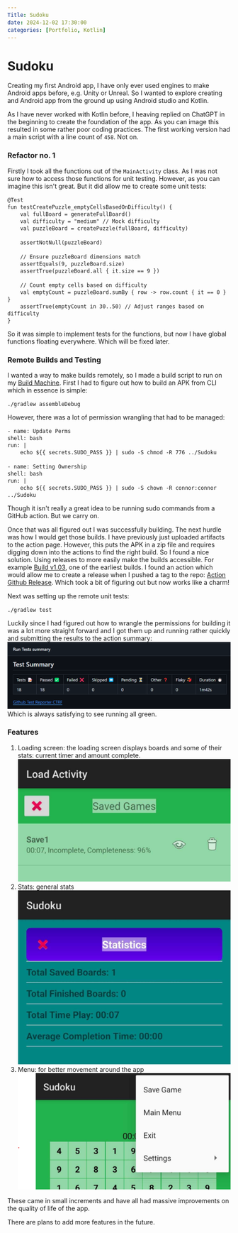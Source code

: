```yaml
---
Title: Sudoku
date: 2024-12-02 17:30:00
categories: [Portfolio, Kotlin]
---
```

# Sudoku
Creating my first Android app, I have only ever used engines to make Android apps before, e.g. Unity or Unreal. So I wanted to explore creating and Android app from the ground up using Android studio and Kotlin.

As I have never worked with Kotlin before, I heaving replied on ChatGPT in the beginning to create the foundation of the app. As you can image this resulted in some rather poor coding practices. The first working version had a main script with a line count of `458`. Not on.

### Refactor no. 1
Firstly I took all the functions out of the `MainActivity` class. As I was not sure how to access those functions for unit testing. However, as you can imagine this isn't great. But it did allow me to create some unit tests:
```
@Test
fun testCreatePuzzle_emptyCellsBasedOnDifficulty() {
    val fullBoard = generateFullBoard()
    val difficulty = "medium" // Mock difficulty
    val puzzleBoard = createPuzzle(fullBoard, difficulty)

    assertNotNull(puzzleBoard)

    // Ensure puzzleBoard dimensions match
    assertEquals(9, puzzleBoard.size)
    assertTrue(puzzleBoard.all { it.size == 9 })

    // Count empty cells based on difficulty
    val emptyCount = puzzleBoard.sumBy { row -> row.count { it == 0 } }
    assertTrue(emptyCount in 30..50) // Adjust ranges based on difficulty
}
```
So it was simple to implement tests for the functions, but now I have global functions floating everywhere. Which will be fixed later.

### Remote Builds and Testing
I wanted a way to make builds remotely, so I made a build script to run on my [Build Machine](/_posts/2024-09-01-Linux-Build-Machines.markdown). First I had to figure out how to build an APK from CLI which in essence is simple:
```
./gradlew assembleDebug
```
However, there was a lot of permission wrangling that had to be managed:
```
- name: Update Perms
shell: bash
run: |
    echo ${{ secrets.SUDO_PASS }} | sudo -S chmod -R 776 ../Sudoku

- name: Setting Ownership
shell: bash
run: |
    echo ${{ secrets.SUDO_PASS }} | sudo -S chown -R connor:connor ../Sudoku
```
Though it isn't really a great idea to be running sudo commands from a GitHub action. But we carry on.

Once that was all figured out I was successfully building. The next hurdle was how I would get those builds. I have previously just uploaded artifacts to the action page. However, this puts the APK in a zip file and requires digging down into the actions to find the right build. So I found a nice solution. Using releases to more easily make the builds accessible. For example [Build v1.03](https://github.com/ConnorY97/Sudoku/releases/tag/v1.03), one of the earliest builds. I found an action which would allow me to create a release when I pushed a tag to the repo: [Action Github Release](https://github.com/softprops/action-gh-release). Which took a bit of figuring out but now works like a charm!

Next was setting up the remote unit tests:
```
./gradlew test
```
Luckily since I had figured out how to wrangle the permissions for building it was a lot more straight forward and I got them up and running rather quickly and submitting the results to the action summary:
![Test Results](/assets/img/testResults.png)
Which is always satisfying to see running all green.

### Features
1. Loading screen: the loading screen displays boards and some of their stats: current timer and amount complete.
![Loading Screen](/assets/img/load.png)
2. Stats: general stats
![Stats](/assets/img/stats.png)
3. Menu: for better movement around the app
![Menu](/assets/img/menu.png)

These came in small increments and have all had massive improvements on the quality of life of the app.

There are plans to add more features in the future.